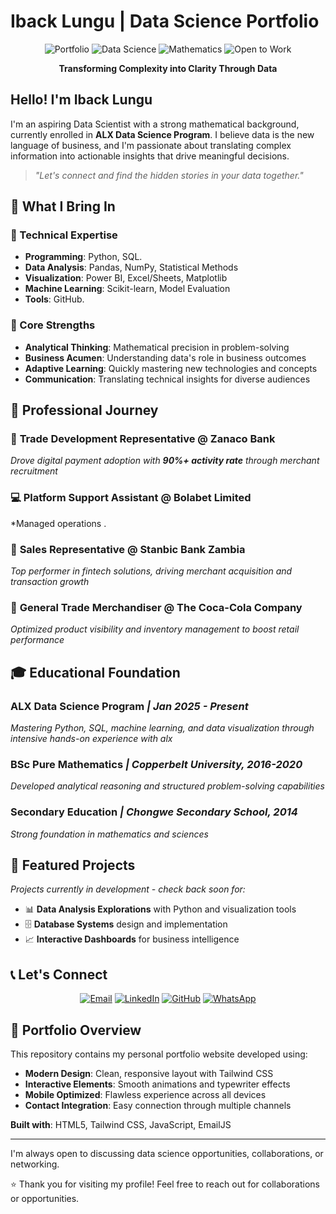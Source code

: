 # Iback Lungu | Data Science Portfolio

<div align="center">
  
![Portfolio](https://img.shields.io/badge/🌐-Portfolio_Live-10b981?style=for-the-badge)
![Data Science](https://img.shields.io/badge/📊-Aspiring_Data_Scientist-0ea5e9?style=for-the-badge)
![Mathematics](https://img.shields.io/badge/🧮-Mathematical_Foundation-8b5cf6?style=for-the-badge)
![Open to Work](https://img.shields.io/badge/💼-Open_to_Opportunities-f59e0b?style=for-the-badge)

**Transforming Complexity into Clarity Through Data**

</div>

##  Hello! I'm Iback Lungu

I'm an aspiring Data Scientist with a strong mathematical background, currently enrolled  in **ALX Data Science Program**. I believe data is the new language of business, and I'm passionate about translating complex information into actionable insights that drive meaningful decisions.

> *"Let's connect and find the hidden stories in your data together."*

## 🚀 What I Bring In

### 🔧 Technical Expertise
- **Programming**: Python, SQL. 
- **Data Analysis**: Pandas, NumPy, Statistical Methods
- **Visualization**: Power BI, Excel/Sheets, Matplotlib
- **Machine Learning**: Scikit-learn, Model Evaluation
- **Tools**: GitHub.

### 🧠 Core Strengths
- **Analytical Thinking**: Mathematical precision in problem-solving
- **Business Acumen**: Understanding data's role in business outcomes
- **Adaptive Learning**: Quickly mastering new technologies and concepts
- **Communication**: Translating technical insights for diverse audiences

## 💼 Professional Journey

### 🏦 **Trade Development Representative** @ Zanaco Bank
*Drove digital payment adoption with **90%+ activity rate** through merchant recruitment*

### 💻 **Platform Support Assistant** @ Bolabet Limited  
*Managed operations .

### 📱 **Sales Representative** @ Stanbic Bank Zambia
*Top performer in fintech solutions, driving merchant acquisition and transaction growth*

### 🥤 **General Trade Merchandiser** @ The Coca-Cola Company
*Optimized product visibility and inventory management to boost retail performance*

## 🎓 Educational Foundation

### **ALX Data Science Program** *| Jan 2025 - Present*
*Mastering Python, SQL, machine learning, and data visualization through intensive hands-on experience with alx*

### **BSc Pure Mathematics** *| Copperbelt University, 2016-2020*
*Developed analytical reasoning and structured problem-solving capabilities*

### **Secondary Education** *| Chongwe Secondary School, 2014*
*Strong foundation in mathematics and sciences*

## 🌟 Featured Projects

*Projects currently in development - check back soon for:*
- 📊 **Data Analysis Explorations** with Python and visualization tools
- 🗄️ **Database Systems** design and implementation
- 📈 **Interactive Dashboards** for business intelligence

## 📞 Let's Connect

<div align="center">

[![Email](https://img.shields.io/badge/📧-ibacklungu888@gmail.com-D14836?style=for-the-badge&logo=gmail&logoColor=white)](mailto:ibacklungu888@gmail.com)
[![LinkedIn](https://img.shields.io/badge/💼-Connect_on_LinkedIn-0077B5?style=for-the-badge&logo=linkedin&logoColor=white)](https://linkedin.com/in/iback-lungu-3217451b4)
[![GitHub](https://img.shields.io/badge/🐙-Follow_on_GitHub-181717?style=for-the-badge&logo=github&logoColor=white)](https://github.com/ibacklungu)
[![WhatsApp](https://img.shields.io/badge/💬-Message_on_WhatsApp-25D366?style=for-the-badge&logo=whatsapp&logoColor=white)](https://wa.me/260975135029)

</div>

## 📁 Portfolio Overview

This repository contains my personal portfolio website developed using:
-  **Modern Design**: Clean, responsive layout with Tailwind CSS
-  **Interactive Elements**: Smooth animations and typewriter effects
-  **Mobile Optimized**: Flawless experience across all devices
-  **Contact Integration**: Easy connection through multiple channels

**Built with**: HTML5, Tailwind CSS, JavaScript, EmailJS

---

<div>
I'm always open to discussing data science opportunities, collaborations, or networking.

⭐ Thank you for visiting my profile! Feel free to reach out for collaborations or opportunities.
</div>
